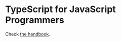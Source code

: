 # TypeScript for JavaScript Programmers

Check
[the handbook](https://typescriptlang.org/docs/handbook/typescript-in-5-minutes.html).
